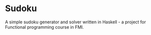 # Sudoku
A simple sudoku generator and solver written in Haskell - a project for Functional programming course in FMI. 
